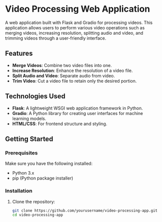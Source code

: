 # Video Processing Web Application

A web application built with Flask and Gradio for processing videos. This application allows users to perform various video operations such as merging videos, increasing resolution, splitting audio and video, and trimming videos through a user-friendly interface.

## Features

- **Merge Videos**: Combine two video files into one.
- **Increase Resolution**: Enhance the resolution of a video file.
- **Split Audio and Video**: Separate audio from video.
- **Trim Video**: Cut a video file to retain only the desired portion.

## Technologies Used

- **Flask**: A lightweight WSGI web application framework in Python.
- **Gradio**: A Python library for creating user interfaces for machine learning models.
- **HTML/CSS**: For frontend structure and styling.

## Getting Started

### Prerequisites

Make sure you have the following installed:

- Python 3.x
- pip (Python package installer)

### Installation

1. Clone the repository:

   ```bash
   git clone https://github.com/yourusername/video-processing-app.git
   cd video-processing-app
